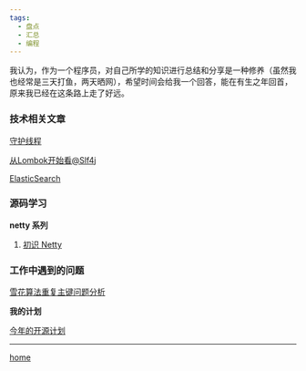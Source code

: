 ```yaml
---
tags:
  - 盘点
  - 汇总
  - 编程
---
```

我认为，作为一个程序员，对自己所学的知识进行总结和分享是一种修养（虽然我也经常是三天打鱼，两天晒网），希望时间会给我一个回答，能在有生之年回首，原来我已经在这条路上走了好远。

### **技术相关文章**

[守护线程](多线程/守护线程)

[从Lombok开始看@Slf4j](框架学习/从Lombok开始看@Slf4j)

[ElasticSearch](搜索引擎/ElasticSearch)

### **源码学习**

**netty 系列**

1.  [初识 Netty](框架学习/netty/初识%20Netty.md)

### **工作中遇到的问题**

[雪花算法重复主键问题分析](框架学习/雪花算法/雪花算法重复主键问题分析.md)

**我的计划**

[今年的开源计划](开源计划/今年的开源计划.md)

---

[home](../../index)
